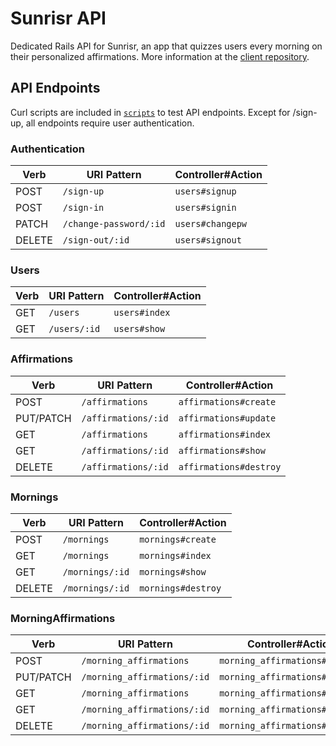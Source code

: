 # Sunrisr API

Dedicated Rails API for Sunrisr, an app that quizzes users every morning on their personalized affirmations. More information at the [client repository](https://github.com/kopius/sunrisr).

## API Endpoints

Curl scripts are included in [`scripts`](scripts) to test API endpoints. Except for /sign-up, all endpoints require user authentication.

### Authentication

| Verb   | URI Pattern            | Controller#Action |
|--------|------------------------|-------------------|
| POST   | `/sign-up`             | `users#signup`    |
| POST   | `/sign-in`             | `users#signin`    |
| PATCH  | `/change-password/:id` | `users#changepw`  |
| DELETE | `/sign-out/:id`        | `users#signout`   |

### Users

| Verb | URI Pattern | Controller#Action |
|------|-------------|-------------------|
| GET  | `/users`    | `users#index`     |
| GET  | `/users/:id`| `users#show`      |

### Affirmations

| Verb     | URI Pattern         | Controller#Action    |
|----------|---------------------|----------------------|
| POST     | `/affirmations`     |`affirmations#create` |
| PUT/PATCH| `/affirmations/:id` |`affirmations#update` |
| GET      | `/affirmations`     |`affirmations#index`  |
| GET      | `/affirmations/:id` |`affirmations#show`   |
| DELETE   | `/affirmations/:id` |`affirmations#destroy`|

### Mornings

| Verb     | URI Pattern     | Controller#Action|
|----------|-----------------|------------------|
| POST     | `/mornings`     |`mornings#create` |
| GET      | `/mornings`     |`mornings#index`  |
| GET      | `/mornings/:id` |`mornings#show`   |
| DELETE   | `/mornings/:id` |`mornings#destroy`|

### MorningAffirmations

| Verb     | URI Pattern                 | Controller#Action            |
|----------|-----------------------------|------------------------------|
| POST     | `/morning_affirmations`     |`morning_affirmations#create` |
| PUT/PATCH| `/morning_affirmations/:id` |`morning_affirmations#update` |
| GET      | `/morning_affirmations`     |`morning_affirmations#index`  |
| GET      | `/morning_affirmations/:id` |`morning_affirmations#show`   |
| DELETE   | `/morning_affirmations/:id` |`morning_affirmations#destroy`|
